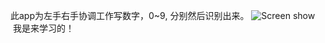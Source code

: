 此app为左手右手协调工作写数字，0~9, 分别然后识别出来。
![Screen show](https://github.com/laymen/Game/blob/master/a.png)
 我是来学习的！
